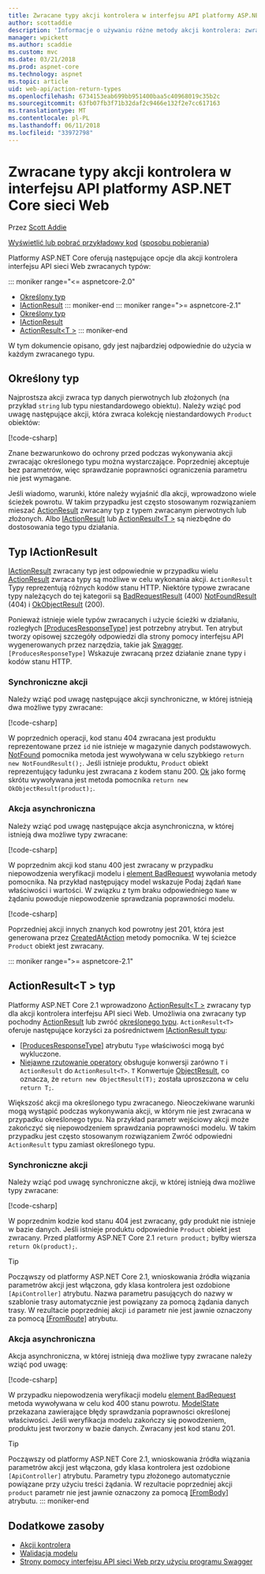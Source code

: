```yaml
---
title: Zwracane typy akcji kontrolera w interfejsu API platformy ASP.NET Core sieci Web
author: scottaddie
description: 'Informacje o używaniu różne metody akcji kontrolera: zwracane typy w interfejsie API sieci Web platformy ASP.NET Core.'
manager: wpickett
ms.author: scaddie
ms.custom: mvc
ms.date: 03/21/2018
ms.prod: aspnet-core
ms.technology: aspnet
ms.topic: article
uid: web-api/action-return-types
ms.openlocfilehash: 6734153eab699bb951400baa5c40968019c35b2c
ms.sourcegitcommit: 63fb07fb3f71b32daf2c9466e132f2e7cc617163
ms.translationtype: MT
ms.contentlocale: pl-PL
ms.lasthandoff: 06/11/2018
ms.locfileid: "33972798"
---
```

# <a name="controller-action-return-types-in-aspnet-core-web-api"></a>Zwracane typy akcji kontrolera w interfejsu API platformy ASP.NET Core sieci Web

Przez [Scott Addie](https://github.com/scottaddie)

[Wyświetlić lub pobrać przykładowy kod](https://github.com/aspnet/Docs/tree/master/aspnetcore/web-api/action-return-types/samples) ([sposobu pobierania](xref:tutorials/index#how-to-download-a-sample))

Platformy ASP.NET Core oferują następujące opcje dla akcji kontrolera interfejsu API sieci Web zwracanych typów:

::: moniker range="<= aspnetcore-2.0"
* [Określony typ](#specific-type)
* [IActionResult](#iactionresult-type)
::: moniker-end
::: moniker range=">= aspnetcore-2.1"
* [Określony typ](#specific-type)
* [IActionResult](#iactionresult-type)
* [ActionResult\<T >](#actionresultt-type)
::: moniker-end

W tym dokumencie opisano, gdy jest najbardziej odpowiednie do użycia w każdym zwracanego typu.

## <a name="specific-type"></a>Określony typ

Najprostsza akcji zwraca typ danych pierwotnych lub złożonych (na przykład `string` lub typu niestandardowego obiektu). Należy wziąć pod uwagę następujące akcji, która zwraca kolekcję niestandardowych `Product` obiektów:

[!code-csharp[](../web-api/action-return-types/samples/WebApiSample.Api.21/Controllers/ProductsController.cs?name=snippet_Get)]

Znane bezwarunkowo do ochrony przed podczas wykonywania akcji zwracając określonego typu można wystarczające. Poprzedniej akceptuje bez parametrów, więc sprawdzanie poprawności ograniczenia parametru nie jest wymagane.

Jeśli wiadomo, warunki, które należy wyjaśnić dla akcji, wprowadzono wiele ścieżek powrotu. W takim przypadku jest często stosowanym rozwiązaniem mieszać [ActionResult](/dotnet/api/microsoft.aspnetcore.mvc.actionresult) zwracany typ z typem zwracanym pierwotnych lub złożonych. Albo [IActionResult](#iactionresult-type) lub [ActionResult\<T >](#actionresultt-type) są niezbędne do dostosowania tego typu działania.

## <a name="iactionresult-type"></a>Typ IActionResult

[IActionResult](/dotnet/api/microsoft.aspnetcore.mvc.iactionresult) zwracany typ jest odpowiednie w przypadku wielu [ActionResult](/dotnet/api/microsoft.aspnetcore.mvc.actionresult) zwraca typy są możliwe w celu wykonania akcji. `ActionResult` Typy reprezentują różnych kodów stanu HTTP. Niektóre typowe zwracane typy należących do tej kategorii są [BadRequestResult](/dotnet/api/microsoft.aspnetcore.mvc.badrequestresult) (400) [NotFoundResult](/dotnet/api/microsoft.aspnetcore.mvc.notfoundresult) (404) i [OkObjectResult](/dotnet/api/microsoft.aspnetcore.mvc.okobjectresult) (200).

Ponieważ istnieje wiele typów zwracanych i użycie ścieżki w działaniu, rozległych [[ProducesResponseType]](/dotnet/api/microsoft.aspnetcore.mvc.producesresponsetypeattribute.-ctor) jest potrzebny atrybut. Ten atrybut tworzy opisowej szczegóły odpowiedzi dla strony pomocy interfejsu API wygenerowanych przez narzędzia, takie jak [Swagger](/aspnet/core/tutorials/web-api-help-pages-using-swagger). `[ProducesResponseType]` Wskazuje zwracaną przez działanie znane typy i kodów stanu HTTP.

### <a name="synchronous-action"></a>Synchroniczne akcji

Należy wziąć pod uwagę następujące akcji synchroniczne, w której istnieją dwa możliwe typy zwracane:

[!code-csharp[](../web-api/action-return-types/samples/WebApiSample.Api.Pre21/Controllers/ProductsController.cs?name=snippet_GetById&highlight=8,11)]

W poprzednich operacji, kod stanu 404 zwracana jest produktu reprezentowane przez `id` nie istnieje w magazynie danych podstawowych. [NotFound](/dotnet/api/microsoft.aspnetcore.mvc.controllerbase.notfound) pomocnika metoda jest wywoływana w celu szybkiego `return new NotFoundResult();`. Jeśli istnieje produktu, `Product` obiekt reprezentujący ładunku jest zwracana z kodem stanu 200. [Ok](/dotnet/api/microsoft.aspnetcore.mvc.controllerbase.ok) jako formę skrótu wywoływana jest metoda pomocnika `return new OkObjectResult(product);`.

### <a name="asynchronous-action"></a>Akcja asynchroniczna

Należy wziąć pod uwagę następujące akcja asynchroniczna, w której istnieją dwa możliwe typy zwracane:

[!code-csharp[](../web-api/action-return-types/samples/WebApiSample.Api.Pre21/Controllers/ProductsController.cs?name=snippet_CreateAsync&highlight=8,13)]

W poprzednim akcji kod stanu 400 jest zwracany w przypadku niepowodzenia weryfikacji modelu i [element BadRequest](/dotnet/api/microsoft.aspnetcore.mvc.controllerbase.badrequest) wywołania metody pomocnika. Na przykład następujący model wskazuje Podaj żądań `Name` właściwości i wartości. W związku z tym braku odpowiedniego `Name` w żądaniu powoduje niepowodzenie sprawdzania poprawności modelu.

[!code-csharp[](../web-api/action-return-types/samples/WebApiSample.DataAccess/Models/Product.cs?name=snippet_ProductClass&highlight=5-6)]

Poprzedniej akcji innych znanych kod powrotny jest 201, która jest generowana przez [CreatedAtAction](/dotnet/api/microsoft.aspnetcore.mvc.controllerbase.createdataction) metody pomocnika. W tej ścieżce `Product` obiekt jest zwracany.

::: moniker range=">= aspnetcore-2.1"
## <a name="actionresultt-type"></a>ActionResult\<T > typ

Platformy ASP.NET Core 2.1 wprowadzono [ActionResult\<T >](/dotnet/api/microsoft.aspnetcore.mvc.actionresult-1) zwracany typ dla akcji kontrolera interfejsu API sieci Web. Umożliwia ona zwracany typ pochodny [ActionResult](/dotnet/api/microsoft.aspnetcore.mvc.actionresult) lub zwróć [określonego typu](#specific-type). `ActionResult<T>` oferuje następujące korzyści za pośrednictwem [IActionResult typu](#iactionresult-type):

* [[ProducesResponseType]](/dotnet/api/microsoft.aspnetcore.mvc.producesresponsetypeattribute) atrybutu `Type` właściwości mogą być wykluczone.
* [Niejawne rzutowanie operatory](/dotnet/csharp/language-reference/keywords/implicit) obsługuje konwersji zarówno `T` i `ActionResult` do `ActionResult<T>`. `T` Konwertuje [ObjectResult](/dotnet/api/microsoft.aspnetcore.mvc.objectresult), co oznacza, że `return new ObjectResult(T);` została uproszczona w celu `return T;`.

Większość akcji ma określonego typu zwracanego. Nieoczekiwane warunki mogą wystąpić podczas wykonywania akcji, w którym nie jest zwracana w przypadku określonego typu. Na przykład parametr wejściowy akcji może zakończyć się niepowodzeniem sprawdzania poprawności modelu. W takim przypadku jest często stosowanym rozwiązaniem Zwróć odpowiedni `ActionResult` typu zamiast określonego typu.

### <a name="synchronous-action"></a>Synchroniczne akcji

Należy wziąć pod uwagę synchroniczne akcji, w której istnieją dwa możliwe typy zwracane:

[!code-csharp[](../web-api/action-return-types/samples/WebApiSample.Api.21/Controllers/ProductsController.cs?name=snippet_GetById&highlight=8,11)]

W poprzednim kodzie kod stanu 404 jest zwracany, gdy produkt nie istnieje w bazie danych. Jeśli istnieje produktu odpowiednie `Product` obiekt jest zwracany. Przed platformy ASP.NET Core 2.1 `return product;` byłby wiersza `return Ok(product);`.

> [!TIP]
> Począwszy od platformy ASP.NET Core 2.1, wnioskowania źródła wiązania parametrów akcji jest włączona, gdy klasa kontrolera jest ozdobione `[ApiController]` atrybutu. Nazwa parametru pasujących do nazwy w szablonie trasy automatycznie jest powiązany za pomocą żądania danych trasy. W rezultacie poprzedniej akcji `id` parametr nie jest jawnie oznaczony za pomocą [[FromRoute]](/dotnet/api/microsoft.aspnetcore.mvc.fromrouteattribute) atrybutu.

### <a name="asynchronous-action"></a>Akcja asynchroniczna

Akcja asynchroniczna, w której istnieją dwa możliwe typy zwracane należy wziąć pod uwagę:

[!code-csharp[](../web-api/action-return-types/samples/WebApiSample.Api.21/Controllers/ProductsController.cs?name=snippet_CreateAsync&highlight=8,13)]

W przypadku niepowodzenia weryfikacji modelu [element BadRequest](/dotnet/api/microsoft.aspnetcore.mvc.controllerbase.badrequest#Microsoft_AspNetCore_Mvc_ControllerBase_BadRequest_Microsoft_AspNetCore_Mvc_ModelBinding_ModelStateDictionary_) metoda wywoływana w celu kod 400 stanu powrotu. [ModelState](/dotnet/api/microsoft.aspnetcore.mvc.controllerbase.modelstate) przekazana zawierające błędy sprawdzania poprawności określonej właściwości. Jeśli weryfikacja modelu zakończy się powodzeniem, produktu jest tworzony w bazie danych. Zwracany jest kod stanu 201.

> [!TIP]
> Począwszy od platformy ASP.NET Core 2.1, wnioskowania źródła wiązania parametrów akcji jest włączona, gdy klasa kontrolera jest ozdobione `[ApiController]` atrybutu. Parametry typu złożonego automatycznie powiązane przy użyciu treści żądania. W rezultacie poprzedniej akcji `product` parametr nie jest jawnie oznaczony za pomocą [[FromBody]](/dotnet/api/microsoft.aspnetcore.mvc.frombodyattribute) atrybutu.
::: moniker-end

## <a name="additional-resources"></a>Dodatkowe zasoby

* [Akcji kontrolera](xref:mvc/controllers/actions)
* [Walidacja modelu](xref:mvc/models/validation)
* [Strony pomocy interfejsu API sieci Web przy użyciu programu Swagger](xref:tutorials/web-api-help-pages-using-swagger)

